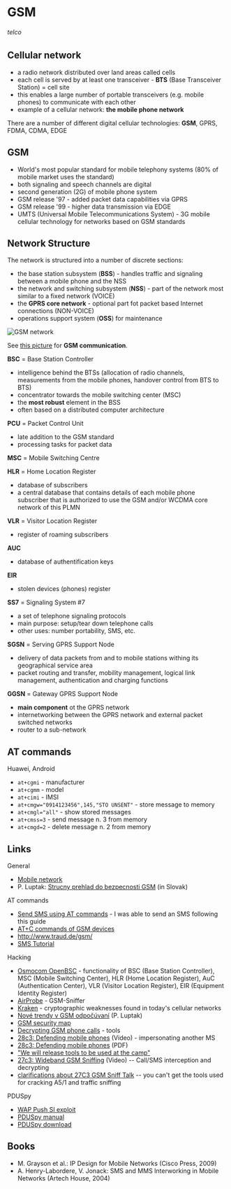 # GSM
###### telco

## Cellular network

 * a radio network distributed over land areas called cells
 * each cell is served by at least one transceiver - **BTS** (Base Transceiver Station) = cell site
 * this enables a large number of portable transceivers (e.g. mobile phones) to communicate with each other
 * example of a cellular network: **the mobile phone network**

There are a number of different digital cellular technologies: **GSM**, GPRS, FDMA, CDMA, EDGE

## GSM

 * World's most popular standard for mobile telephony systems (80% of mobile market uses the standard)
 * both signaling and speech channels are digital
 * second generation (2G) of mobile phone system
 * GSM release '97 - added packet data capabilities via GPRS
 * GSM release '99 - higher data transmission via EDGE
 * UMTS (Universal Mobile Telecommunications System) - 3G mobile cellular technology for networks based on GSM standards

## Network Structure
The network is structured into a number of discrete sections:

 * the base station subsystem (**BSS**) - handles traffic and signaling between a mobile phone and the NSS
 * the network and switching subsystem (**NSS**) - part of the network most similar to a fixed network (VOICE)
 * the **GPRS core network** - optional part fot packet based Internet connections (NON-VOICE)
 * operations support system (**OSS**) for maintenance

![GSM network](https://raw.github.com/jreisinger/blog/master/files/gsm_structure.png)

See [this picture](https://raw.github.com/jreisinger/blog/master/files/gsm_communication.jpg) for **GSM communication**.

**BSC** = Base Station Controller

 * intelligence behind the BTSs (allocation of radio channels, measurements from the mobile phones, handover control from BTS to BTS)
 * concentrator towards the mobile switching center (MSC)
 * the **most robust** element in the BSS
 * often based on a distributed computer architecture

**PCU** = Packet Control Unit

 * late addition to the GSM standard
 * processing tasks for packet data

**MSC** = Mobile Switching Centre

**HLR** = Home Location Register

 * database of subscribers
 * a central database that contains details of each mobile phone subscriber that is authorized to use the GSM and/or WCDMA core network of this PLMN

**VLR** = Visitor Location Register

 * register of roaming subscribers

**AUC**

 * database of authentification keys

**EIR**

 * stolen devices (phones) register

**SS7** = Signaling System #7

 * a set of telephone signaling protocols
 * main purpose: setup/tear down telephone calls
 * other uses: number portability, SMS, etc.

**SGSN** = Serving GPRS Support Node

 * delivery of data packets from and to mobile stations withing its geographical service area
 * packet routing and transfer, mobility management, logical link management, authentication and charging functions

**GGSN** = Gateway GPRS Support Node

 * **main component** ot the GPRS network
 * internetworking between the GPRS network and external packet switched networks
 * router to a sub-network

## AT commands

Huawei, Android

 * `at+cgmi` - manufacturer
 * `at+cgmm` -  model
 * `at+cimi` - IMSI
 * `at+cmgw="0914123456",145,"STO UNSENT"` - store message to memory
 * `at+cmgl="all"` - show stored messages
 * `at+cmss=3` - send message n. 3 from memory
 * `at+cmgd=2` - delete message n. 2 from memory

## Links

General

* [Mobile network](http://en.wikipedia.org/wiki/Mobile_network)
* P. Luptak: [Strucny prehlad do bezpecnosti GSM](http://www.nethemba.com/gsm-zranitelnosti.pdf) (in Slovak)

AT commands

* [Send SMS using AT commands](http://www.smssolutions.net/tutorials/gsm/sendsmsat/) - I was able to send an SMS following this guide
* [AT+C commands of GSM devices](http://gatling.ikk.sztaki.hu/~kissg/gsm/at+c.html)
* http://www.traud.de/gsm/
* [SMS Tutorial](http://www.developershome.com/sms/)

Hacking

 * [Osmocom OpenBSC](http://openbsc.osmocom.org/trac/) - functionality of BSC (Base Station Controller), MSC (Mobile Switching Center), HLR (Home Location Register), AuC (Authentication Center), VLR (Visitor Location Register), EIR (Equipment Identity Register)
 * [AirProbe](https://svn.berlin.ccc.de/projects/airprobe/) - GSM-Sniffer
 * [Kraken](http://reflextor.com/trac/a51) - cryptographic weaknesses found in today's cellular networks
 * [Nové trendy v GSM odpočúvaní](https://www.nethemba.com/sk/blog/-/blogs/nove-trendy-v-gsm-odpocuvani) (P. Luptak)
 * [GSM security map](http://gsmmap.org/)
 * [Decrypting GSM phone calls](http://srlabs.de/research/decrypting_gsm/) - tools
 * [28c3: Defending mobile phones](http://www.youtube.com/user/28c3#p/search/0/YWdHSJsEOck) (Video) - impersonating another MS
  * [28c3: Defending mobile phones](http://events.ccc.de/congress/2011/Fahrplan/attachments/1994_111217.SRLabs-28C3-Defending_mobile_phones.pdf) (PDF)
  * ["We will release tools to be used at the camp"](http://srlabs.de/events/gprs-intercept-wardriving-phone-networks-at-the-ccc-camp-finowfurt-august-10-2011/)
 * [27c3: Wideband GSM Sniffing](http://www.youtube.com/watch?v=lsIriAdbttc) (Video) -- Call/SMS interception and decrypting
  * [clarifications about 27C3 GSM Sniff Talk](http://lists.osmocom.org/pipermail/baseband-devel/2010-December/000912.html) -- you can't get the tools used for cracking A5/1 and traffic sniffing

PDUSpy

 * [WAP Push SI exploit](http://www.silentservices.de/adv03-2009.html)
 * [PDUSpy manual](http://www.nobbi.com/pduspy.html)
 * [PDUSpy download](http://www.nobbi.com/download.html#pduspy)

## Books

 * M. Grayson et al.: IP Design for Mobile Networks (Cisco Press, 2009)
 * A. Henry-Labordere, V. Jonack: SMS and MMS Interworking in Mobile Networks (Artech House, 2004)

